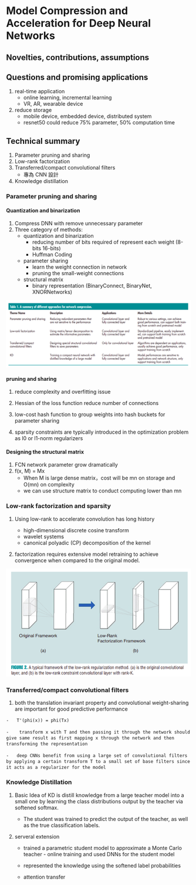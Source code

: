 # Model Compression and Acceleration for Deep Neural Networks
## Novelties, contributions, assumptions
## Questions and promising applications
1.  real-time application
    -   online learning, incremental learning
    -   VR, AR, wearable device
2.  reduce storage
    -   mobile device, embedded device, distributed system
    -   resnet50 could reduce 75% parameter, 50% computation time
## Technical summary
1.  Parameter pruning and sharing
2.  Low-rank factorization
3.  Transferred/compact convolutional filters
    -   專為 CNN 設計
4.  Knowledge distillation

### Parameter pruning and sharing
#### Quantization and binarization
1.  Compress DNN with remove unnecessary parameter
2.  Three category of methods:
    -   quantization and binarization
        -   reducing number of bits required of represent each weight (8-bits 16-bits)
        -   Huffman Coding
    -   parameter sharing
        -   learn the weight connection in network
        -   pruning the small-weight connections
    -   structural matrix
        -   binary representation (BinaryConnect, BinaryNet, XNORNetworks)

![](compression/different.png)

#### pruning and sharing
1.  reduce complexity and overfitting issue
2.  Hessian of the loss function reduce number of connections
3.   low-cost hash function to group weights into hash buckets for parameter sharing

4.   sparsity constraints are typically introduced in the optimization problem as l0 or l1-norm regularizers

#### Designing the structural matrix
1.  FCN network parameter grow dramatically
2.  f(x, M) = Mx
    -   When M is large dense matrix，cost will be mn on storage and O(mn) on complexity
    -   we can use structure matrix to conduct computing lower than mn

### Low-rank factorization and sparsity
1.  Using low-rank to accelerate convolution has long history
    -   high-dimensional discrete cosine transform
    -   wavelet systems 
    -   canonical polyadic (CP) decomposition of the kernel

2.  factorization requires extensive model retraining to achieve convergence when compared to the original model.

![](compression/low-rank.png)

### Transferred/compact convolutional filters
1.   both the translation invariant property and convolutional weight-sharing are important for good predictive performance

    -   T'(phi(x)) = phi(Tx)

    -    transform x with T and then passing it through the network should give same result as first mapping x through the network and then transforming the representation

    -   deep CNNs benefit from using a large set of convolutional filters by applying a certain transform T to a small set of base filters since it acts as a regularizer for the model

### Knowledge Distillation
1.  Basic Idea of KD is distill knowledge from a large teacher model into a small one by learning the class distributions output by the teacher via softened softmax.
    -    The student was trained to predict the output of the teacher, as well as the true classification labels.

2.  serveral extension
    -    trained a parametric student model to approximate a Monte Carlo teacher
        -    online training and used DNNs for the student model
    -    represented the knowledge using the softened label probabilities

    -    attention transfer
